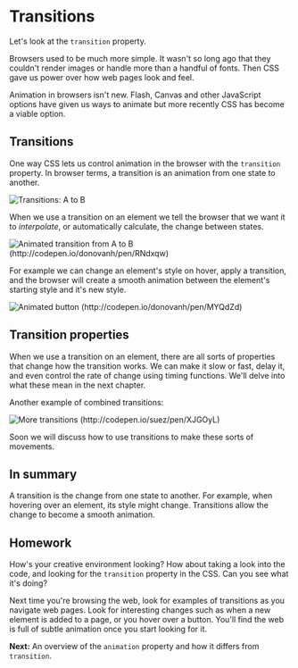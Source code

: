 # Transitions

Let's look at the `transition` property.

Browsers used to be much more simple. It wasn't so long ago that they couldn't render images or handle more than a handful of fonts. Then CSS gave us power over how web pages look and feel.

Animation in browsers isn't new. Flash, Canvas and other JavaScript options have given us ways to animate but more recently CSS has become a viable option.

## Transitions

One way CSS lets us control animation in the browser with the `transition` property. In browser terms, a transition is an animation from one state to another.

![Transitions: A to B](images/ab.png)

When we use a transition on an element we tell the browser that we want it to _interpolate_, or automatically calculate, the change between states.

![Animated transition from A to B (http://codepen.io/donovanh/pen/RNdxqw)](images/ab_animated.png)

For example we can change an element's style on hover, apply a transition, and the browser will create a smooth animation between the element's starting style and it's new style.

![Animated button (http://codepen.io/donovanh/pen/MYQdZd)](images/button.png)

## Transition properties

When we use a transition on an element, there are all sorts of properties that change how the transition works. We can make it slow or fast, delay it, and even control the rate of change using timing functions. We'll delve into what these mean in the next chapter.

Another example of combined transitions:

![More transitions (http://codepen.io/suez/pen/XJGOyL)](images/transitions-min.gif)

Soon we will discuss how to use transitions to make these sorts of movements.

## In summary

A transition is the change from one state to another. For example, when hovering over an element, its style might change. Transitions allow the change to become a smooth animation.

## Homework

How's your creative environment looking? How about taking a look into the code, and looking for the `transition` property in the CSS. Can you see what it's doing?

Next time you're browsing the web, look for examples of transitions as you navigate web pages. Look for interesting changes such as when a new element is added to a page, or you hover over a button. You'll find the web is full of subtle animation once you start looking for it.

**Next:** An overview of the `animation` property and how it differs from `transition`.
